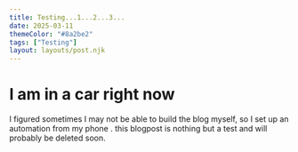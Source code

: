 ```yaml
---
title: Testing...1...2...3...
date: 2025-03-11
themeColor: "#8a2be2"
tags: ["Testing"]
layout: layouts/post.njk
---
```


# I am in a car right now
I figured sometimes I may not be able to build the blog myself, so I set up an automation from my phone .
this blogpost is nothing but a test and will probably be deleted soon.
